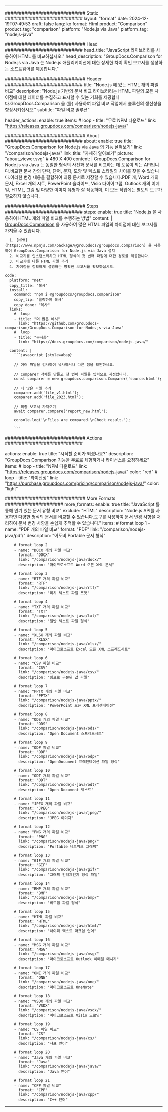 
---
############################# Static ############################
layout: "format"
date:  2024-12-19T07:49:53
draft: false
lang: ko
format: Html
product: "Comparison"
product_tag: "comparison"
platform: "Node.js via Java"
platform_tag: "nodejs-java"

############################# Head ############################
head_title: "JavaScript 라이브러리를 사용하여 HTML 를 비교하십시오."
head_description: "GroupDocs.Comparison for Node.js via Java 는 Node.js 애플리케이션에 대한 상세한 차이 확인 보고서를 생성하는 소프트웨어를 제공합니다."

############################# Header ############################
title: "Node.js 에 있는 HTML 개의 파일 비교" 
description: "Node.js 기반의 문서 비교 라이브러리는 HTML 파일의 모든 차이점에 대한 데이터를 수집하고 표시할 수 있는 기회를 제공합니다.GroupDocs.Comparison 을 (를) 사용하여 파일 비교 작업에서 솔루션의 생산성을 향상시키십시오."
subtitle: "파일 비교 솔루션" 

header_actions:
  enable: true
  items:
    #  loop
    - title: "무료 NPM 다운로드"
      link: "https://releases.groupdocs.com/comparison/nodejs-java/"
      
############################# About ############################
about:
    enable: true
    title: "GroupDocs.Comparison for Node.js via Java 의 기능 살펴보기"
    link: "/comparison/nodejs-java/"
    link_title: "자세히 알아보기"
    picture: "about_viewer.svg" # 480 X 400
    content: |
       GroupDocs.Comparison for Node.js via Java 는 동일한 형식의 사진과 문서를 비교하는 데 도움이 되는 API입니다.비교한 문서 간의 단락, 단어, 문자, 모양 및 텍스트 스타일의 차이를 찾을 수 있습니다.이러한 변경 내용을 결합하여 최종 문서로 저장할 수 있습니다.PDF 개, Word 개의 문서, Excel 개의 시트, PowerPoint 슬라이드, Visio 다이어그램, Outlook 개의 이메일, HTML, 그림 및 다양한 이미지 유형과 잘 작동하며, 이 모든 작업에는 별도의 도구가 필요하지 않습니다.

############################# Steps ############################
steps:
    enable: true
    title: "Node.js 을 사용하여 HTML 개의 파일 비교를 수행하는 방법"
    content: |
      [GroupDocs.Comparison](https://products.groupdocs.com/comparison/nodejs-java/) 을 사용하여 많은 HTML 파일의 차이점에 대한 보고서를 가져올 수 있습니다.
      
      1. [NPM](https://www.npmjs.com/package/@groupdocs/groupdocs.comparison) 을 사용하여 GroupDocs.Comparison for Node.js via Java 설치
      2. 비교기를 인스턴스화하고 HTML 형식의 첫 번째 파일에 대한 경로를 제공합니다.
      3. 비교기에 다른 HTML 파일 추가
      4. 차이점을 정확하게 설명하는 명확한 보고서를 확보하십시오.
   
    code:
      platform: "net"
      copy_title: "복사"
      install:
        command: "npm i @groupdocs/groupdocs.comparison"
        copy_tip: "클릭하여 복사"
        copy_done: "복사"
      links:
        #  loop
        - title: "더 많은 예시"
          link: "https://github.com/groupdocs-comparison/GroupDocs.Comparison-for-Node.js-via-Java"
        #  loop
        - title: "문서화"
          link: "https://docs.groupdocs.com/comparison/nodejs-java/"
          
      content: |
        ```javascript {style=abap}

        // 여러 파일을 검사하여 유사하거나 다른 점을 확인하세요.

        // Comparer 객체를 만들고 첫 번째 파일을 입력으로 지정합니다.
        const comparer = new groupdocs.comparison.Comparer('source.html');

        // 더 많은 파일 추가
        comparer.add('file_v1.html');
        comparer.add('file_2023.html');

        // 최종 보고서 가져오기
        await comparer.compare('report_new.html');

        console.log('\nFiles are compared.\nCheck result.');

        ```            

############################# Actions ############################

actions:
  enable: true
  title: "시작할 준비가 되셨나요?"
  description: "GroupDocs.Comparison 기능을 무료로 체험하거나 라이선스를 요청하세요"
  items:
    #  loop
    - title: "NPM 다운로드"
      link: "https://releases.groupdocs.com/comparison/nodejs-java/"
      color: "red"
        #  loop
    - title: "라이선싱"
      link: "https://purchase.groupdocs.com/pricing/comparison/nodejs-java/"
      color: "light"


############################# More Formats #####################
more_formats:
    enable: true
    title: "JavaScript 를 통해 인기 있는 문서 유형 비교"
    exclude: "HTML"
    description: "Node.js API를 사용하면 다양한 형식의 문서를 비교할 수 있습니다.도구를 사용하여 문서 변경 사항을 처리하여 문서 변경 사항을 손쉽게 추적할 수 있습니다."
    items: 
        # format loop 1
        - name: "PDF 개의 파일 비교"
          format: "PDF"
          link: "/comparison/nodejs-java/pdf/"
          description: "어도비 Portable 문서 형식"

        # format loop 2
        - name: "DOCX 개의 파일 비교"
          format: "DOCX"
          link: "/comparison/nodejs-java/docx/"
          description: "마이크로소프트 Word 오픈 XML 문서"

        # format loop 3
        - name: "RTF 개의 파일 비교"
          format: "RTF"
          link: "/comparison/nodejs-java/rtf/"
          description: "리치 텍스트 파일 포맷"

        # format loop 4
        - name: "TXT 개의 파일 비교"
          format: "TXT"
          link: "/comparison/nodejs-java/txt/"
          description: "일반 텍스트 파일 형식"

        # format loop 5
        - name: "XLSX 개의 파일 비교"
          format: "XLSX"
          link: "/comparison/nodejs-java/xlsx/"
          description: "마이크로소프트 Excel 오픈 XML 스프레드시트"

        # format loop 6
        - name: "CSV 파일 비교"
          format: "CSV"
          link: "/comparison/nodejs-java/csv/"
          description: "쉼표로 구분된 값 파일"

        # format loop 7
        - name: "PPTX 개의 파일 비교"
          format: "PPTX"
          link: "/comparison/nodejs-java/pptx/"
          description: "PowerPoint 오픈 XML 프레젠테이션"

        # format loop 8
        - name: "ODS 개의 파일 비교"
          format: "ODS"
          link: "/comparison/nodejs-java/ods/"
          description: "Open Document 스프레드시트"

        # format loop 9
        - name: "ODP 파일 비교"
          format: "ODP"
          link: "/comparison/nodejs-java/odp/"
          description: "OpenDocument 프레젠테이션 파일 형식"

        # format loop 10
        - name: "ODT 개의 파일 비교"
          format: "ODT"
          link: "/comparison/nodejs-java/odt/"
          description: "Open Document 텍스트"

        # format loop 11
        - name: "JPEG 개의 파일 비교"
          format: "JPEG"
          link: "/comparison/nodejs-java/jpeg/"
          description: "JPEG 이미지"

        # format loop 12
        - name: "PNG 개의 파일 비교"
          format: "PNG"
          link: "/comparison/nodejs-java/png/"
          description: "Portable 네트워크 그래픽"

        # format loop 13
        - name: "GIF 개의 파일 비교"
          format: "GIF"
          link: "/comparison/nodejs-java/gif/"
          description: "그래픽 인터체인지 형식 파일"

        # format loop 14
        - name: "BMP 개의 파일 비교"
          format: "BMP"
          link: "/comparison/nodejs-java/bmp/"
          description: "비트맵 파일 형식"

        # format loop 15
        - name: "HTML 파일 비교"
          format: "HTML"
          link: "/comparison/nodejs-java/html/"
          description: "하이퍼 텍스트 마크업 언어"

        # format loop 16
        - name: "MSG 개의 파일 비교"
          format: "MSG"
          link: "/comparison/nodejs-java/msg/"
          description: "마이크로소프트 Outlook 이메일 메시지"

        # format loop 17
        - name: "ONE 개의 파일 비교"
          format: "ONE"
          link: "/comparison/nodejs-java/one/"
          description: "마이크로소프트 OneNote"

        # format loop 18
        - name: "VSDX 개의 파일 비교"
          format: "VSDX"
          link: "/comparison/nodejs-java/vsdx/"
          description: "마이크로소프트 Visio 드로잉"

        # format loop 19
        - name: "CS 파일 비교"
          format: "CS"
          link: "/comparison/nodejs-java/cs/"
          description: "샤프 언어"

        # format loop 20
        - name: "Java 개의 파일 비교"
          format: "Java"
          link: "/comparison/nodejs-java/java/"
          description: "Java 언어"
          
        # format loop 21
        - name: "CPP 파일 비교"
          format: "CPP"
          link: "/comparison/nodejs-java/cpp/"
          description: "C++ 언어"
---